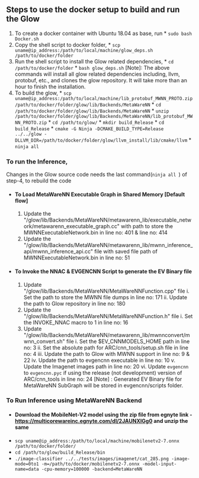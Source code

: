 ## Steps to use the docker setup to build and run the Glow
1. To create a docker container with Ubuntu 18.04 as base, run
        * `sudo bash Docker.sh`
2. Copy the shell script to docker folder, 
        * `scp uname@ip_address:/path/to/local/machine/glow_deps.sh /path/to/docker/folder`
3. Run the shell script to install the Glow related dependencies,
        * `cd /path/to/docker/folder`
        * `bash glow_deps.sh`
        [Note]: The above commands will install all glow related dependencies including, llvm, protobuf, etc., and clones the glow repository. It will take more than an hour to finish the installation.
4. To build the glow,
        * `scp uname@ip_address:/path/to/local/machine/lib_protobuf_MWNN_PROTO.zip /path/to/docker/folder/glow/lib/Backends/MetaWareNN`
        * `cd /path/to/docker/folder/glow/lib/Backends/MetaWareNN`
        * `unzip /path/to/docker/folder/glow/lib/Backends/MetaWareNN/lib_protobuf_MWNN_PROTO.zip`
        * `cd /path/to/glow/`
        * `mkdir build_Release`
        * `cd build_Release`
        * `cmake -G Ninja -DCMAKE_BUILD_TYPE=Release ../../glow -DLLVM_DIR=/path/to/docker/folder/glow/llvm_install/lib/cmake/llvm`
        * `ninja all`
### To run the Inference,
Changes in the Glow source code needs the last command(`ninja all `) of step-4, to rebuild the code
 * #### To Load MetaWareNN Executable Graph in Shared Memory [Default flow]
   1. Update the "/glow/lib/Backends/MetaWareNN/metawarenn_lib/executable_network/metawarenn_executable_graph.cc" with path to store the MWNNExecutableNetwork.bin in line no: 401 & line no: 414
   2. Update the "/glow/lib/Backends/MetaWareNN/metawarenn_lib/mwnn_inference_api/mwnn_inference_api.cc" file with saved file path of MWNNExecutableNetwork.bin in line no: 51
* #### To Invoke the NNAC & EVGENCNN Script to generate the EV Binary file
   1. Update "/glow/lib/Backends/MetaWareNN/MetaWareNNFunction.cpp" file
        i. Set the path to store the MWNN file dumps in line no: 171
        ii. Update the path to Glow repository in line no: 180
   2. Update the "/glow/lib/Backends/MetaWareNN/MetaWareNNFunction.h" file
      i. Set the INVOKE_NNAC macro to 1 in line no: 16
   3. Update "/glow/lib/Backends/MetaWareNN/metawarenn_lib/mwnnconvert/mwnn_convert.sh" file
        i. Set the $EV_CNNMODELS_HOME path in line no: 3
        ii. Set the absolute path for ARC/cnn_tools/setup.sh file in line no: 4
        iii. Update the path to Glow with MWNN support in line no: 9 & 22
        iv. Update the path to evgencnn executable in line no: 10
        v. Update the Imagenet images path in line no: 20
        vi. Update `evgencnn` to `evgencnn.pyc` if using the release (not development) version of ARC/cnn_tools in line no: 24
   [Note] : Generated EV Binary file for MetaWareNN SubGraph will be stored in evgencnn/scripts folder.

### To Run Inference using MetaWareNN Backend
* #### Download the MobileNet-V2 model using the zip file from egnyte link - https://multicorewareinc.egnyte.com/dl/2JAUNXlGg0 and unzip the same
* `scp uname@ip_address:/path/to/local/machine/mobilenetv2-7.onnx /path/to/docker/folder/`
* `cd /path/to/glow/build_Release/bin`
* `./image-classifier ../../tests/images/imagenet/cat_285.png -image-mode=0to1 -m=/path/to/docker/mobilenetv2-7.onnx -model-input-name=data -cpu-memory=100000 -backend=MetaWareNN`
